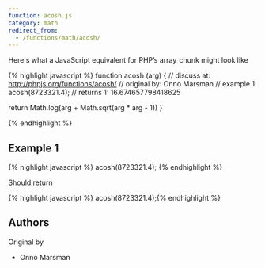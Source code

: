 ```yaml
---
function: acosh.js
category: math
redirect_from:
  - /functions/math/acosh/
---
```


<!-- WARNING! This file is auto generated by `npm run web:inject`, do not edit by hand -->

Here's what a JavaScript equivalent for PHP’s array_chunk might look like

{% highlight javascript %}
function acosh (arg) {
  //  discuss at: http://phpjs.org/functions/acosh/
  // original by: Onno Marsman
  //   example 1: acosh(8723321.4);
  //   returns 1: 16.674657798418625

  return Math.log(arg + Math.sqrt(arg * arg - 1))
}

{% endhighlight %}

## Example 1

{% highlight javascript %}
acosh(8723321.4);
{% endhighlight %}

Should return

{% highlight javascript %}
acosh(8723321.4);{% endhighlight %}


## Authors


Original by

- Onno Marsman

